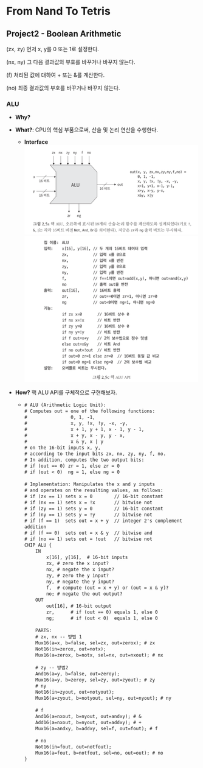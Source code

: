 # From Nand To Tetris

## Project2 - Boolean Arithmetic

(zx, zy) 먼저 x, y를 0 또는 1로 설정한다.

(nx, ny) 그 다음 결과값의 부호를 바꾸거나 바꾸지 않는다.

(f) 처리된 값에 대하여 + 또는 &를 계산한다.

(no) 최종 결과값의 부호를 바꾸거나 바꾸지 않는다.

### ALU

- **Why?**

- **What?**: CPU의 핵심 부품으로써, 산술 및 논리 연산을 수행한다.
  
  - **Interface** ![image-20240822223917117](images/image-20240822223917117.png)![image-20240822223944614](images/image-20240822223944614.png)
  
- **How?** 핵 ALU API를 구체적으로 구현해보자.

  - ~~~shell
    # ALU (Arithmetic Logic Unit):
    # Computes out = one of the following functions:
    #                0, 1, -1,
    #                x, y, !x, !y, -x, -y,
    #                x + 1, y + 1, x - 1, y - 1,
    #                x + y, x - y, y - x,
    #                x & y, x | y
    # on the 16-bit inputs x, y,
    # according to the input bits zx, nx, zy, ny, f, no.
    # In addition, computes the two output bits:
    # if (out == 0) zr = 1, else zr = 0
    # if (out < 0)  ng = 1, else ng = 0
    
    # Implementation: Manipulates the x and y inputs
    # and operates on the resulting values, as follows:
    # if (zx == 1) sets x = 0        // 16-bit constant
    # if (nx == 1) sets x = !x       // bitwise not
    # if (zy == 1) sets y = 0        // 16-bit constant
    # if (ny == 1) sets y = !y       // bitwise not
    # if (f == 1)  sets out = x + y  // integer 2's complement addition
    # if (f == 0)  sets out = x & y  // bitwise and
    # if (no == 1) sets out = !out   // bitwise not
    CHIP ALU {
        IN  
            x[16], y[16],  # 16-bit inputs        
            zx, # zero the x input?
            nx, # negate the x input?
            zy, # zero the y input?
            ny, # negate the y input?
            f,  # compute (out = x + y) or (out = x & y)?
            no; # negate the out output?
        OUT 
            out[16], # 16-bit output
            zr,      # if (out == 0) equals 1, else 0
            ng;      # if (out < 0)  equals 1, else 0
    
        PARTS:
        # zx, nx -- 방법 1
        Mux16(a=x, b=false, sel=zx, out=zerox); # zx
        Not16(in=zerox, out=notx);
        Mux16(a=zerox, b=notx, sel=nx, out=nxout); # nx
        
        # zy -- 방법2
        And16(a=y, b=false, out=zeroy);
        Mux16(a=y, b=zeroy, sel=zy, out=zyout); # zy
        # ny
        Not16(in=zyout, out=notyout);
        Mux16(a=zyout, b=notyout, sel=ny, out=nyout); # ny
    
        # f
        And16(a=nxout, b=nyout, out=andxy); # &
        Add16(a=nxout, b=nyout, out=addxy); # +
        Mux16(a=andxy, b=addxy, sel=f, out=fout); # f
    
        # no
        Not16(in=fout, out=notfout);
        Mux16(a=fout, b=notfout, sel=no, out=out); # no
    }
    ~~~
  

